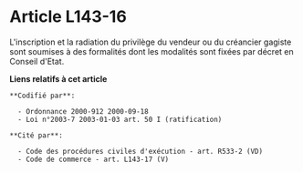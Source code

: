 # Article L143-16

L'inscription et la radiation du privilège du vendeur ou du créancier gagiste sont soumises à des formalités dont les
modalités sont fixées par décret en Conseil d'Etat.

**Liens relatifs à cet article**

	**Codifié par**:

	  - Ordonnance 2000-912 2000-09-18
	  - Loi n°2003-7 2003-01-03 art. 50 I (ratification)

	**Cité par**:

	  - Code des procédures civiles d'exécution - art. R533-2 (VD)
	  - Code de commerce - art. L143-17 (V)
